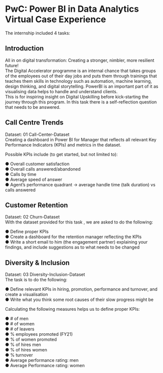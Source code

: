 # PwC: Power BI in Data Analytics Virtual Case Experience
The internship included 4 tasks:
## Introduction
All in on digital transformation: Creating a stronger, nimbler, more resilient future!\
The Digital Accelerator programme is an internal chance that takes groups of the employees out of their day jobs and puts them through trainings that teaches them skills in technology such as automation, machine learning, design thinking, and digital storytelling. PowerBI is an important part of it as visualising data helps to handle and understand clients.\
This is for inspiring insight on Digital Upskilling before kick-starting the journey through this program. In this task there is a self-reflection question that needs to be answered.

## Call Centre Trends
Dataset: 01 Call-Center-Dataset\
Creating a dashboard in Power BI for Manager that reflects all relevant Key Performance Indicators (KPIs) and metrics in the dataset.

Possible KPIs include (to get started, but not limited to):

● Overall customer satisfaction\
● Overall calls answered/abandoned\
● Calls by time\
● Average speed of answer\
● Agent’s performance quadrant -> average handle time (talk duration) vs calls answered

## Customer Retention
Dataset: 02 Churn-Dataset\
With the dataset provided for this task , we are asked to do the following:

● Define proper KPIs\
● Create a dashboard for the retention manager reflecting the KPIs\
● Write a short email to him (the engagement partner) explaining your findings, and include suggestions as to what needs to be changed

## Diversity & Inclusion
Dataset: 03 Diversity-Inclusion-Dataset\
The task is to do the following:

● Define relevant KPIs in hiring, promotion, performance and turnover, and create a visualisation\
● Write what you think some root causes of their slow progress might be

Calculating the following measures helps us to define proper KPIs:

● # of men\
● # of women\
● # of leavers\
● % employees promoted (FY21)\
● % of women promoted\
● % of hires men\
● % of hires women\
● % turnover\
● Average performance rating: men\
● Average Performance rating: women
